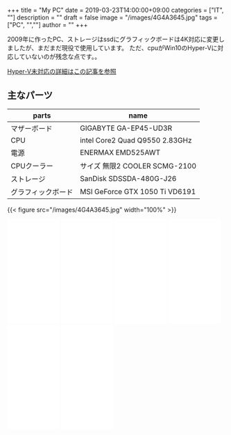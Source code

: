 ﻿+++
title = "My PC"
date = 2019-03-23T14:00:00+09:00
categories = ["IT", ""]
description = ""
draft = false
image = "/images/4G4A3645.jpg"
tags = ["PC", "",""]
author = ""
+++


2009年に作ったPC、ストレージはssdにグラフィックボードは4K対応に変更しましたが、まだまだ現役で使用しています。
ただ、cpuがWin10のHyper-Vに対応していないのが残念な点です。。

[Hyper-V未対応の詳細はこの記事を参照](https://www.yokochi.jp/post/hyper-v/)


## 主なパーツ


parts   | name 
---------------|----------
  マザーボード | GIGABYTE GA-EP45-UD3R 
  CPU | intel Core2 Quad Q9550 2.83GHz 
  電源 | ENERMAX EMD525AWT 
  CPUクーラー | サイズ 無限2 COOLER SCMG-2100 
  ストレージ | SanDisk SDSSDA-480G-J26 
  グラフィックボード | MSI GeForce GTX 1050 Ti VD6191 






{{< figure src="/images/4G4A3645.jpg" width="100%" >}}

<iframe style="width:120px;height:240px;" marginwidth="0" marginheight="0" scrolling="no" frameborder="0" src="//rcm-fe.amazon-adsystem.com/e/cm?lt1=_blank&bc1=000000&IS2=1&bg1=FFFFFF&fc1=000000&lc1=0000FF&t=yokochi-22&o=9&p=8&l=as4&m=amazon&f=ifr&ref=as_ss_li_til&asins=B001PPAG76&linkId=6fcc3eacebcfe61b7400f6fa85f5263f"></iframe>

<iframe style="width:120px;height:240px;" marginwidth="0" marginheight="0" scrolling="no" frameborder="0" src="//rcm-fe.amazon-adsystem.com/e/cm?lt1=_blank&bc1=000000&IS2=1&bg1=FFFFFF&fc1=000000&lc1=0000FF&t=yokochi-22&o=9&p=8&l=as4&m=amazon&f=ifr&ref=as_ss_li_til&asins=B0012WDMNC&linkId=952dd8d01db6cfd3407cf4dfcd09883f"></iframe>

<iframe style="width:120px;height:240px;" marginwidth="0" marginheight="0" scrolling="no" frameborder="0" src="//rcm-fe.amazon-adsystem.com/e/cm?lt1=_blank&bc1=000000&IS2=1&bg1=FFFFFF&fc1=000000&lc1=0000FF&t=yokochi-22&o=9&p=8&l=as4&m=amazon&f=ifr&ref=as_ss_li_til&asins=B0014JJM7S&linkId=b366a41b87b45e496ecf59eded9585aa"></iframe>


<iframe style="width:120px;height:240px;" marginwidth="0" marginheight="0" scrolling="no" frameborder="0" src="//rcm-fe.amazon-adsystem.com/e/cm?lt1=_blank&bc1=000000&IS2=1&bg1=FFFFFF&fc1=000000&lc1=0000FF&t=yokochi-22&o=9&p=8&l=as4&m=amazon&f=ifr&ref=as_ss_li_til&asins=B002SCPH9W&linkId=e832130eb349480c6bfccd3aa609d8c5"></iframe>

<iframe style="width:120px;height:240px;" marginwidth="0" marginheight="0" scrolling="no" frameborder="0" src="//rcm-fe.amazon-adsystem.com/e/cm?lt1=_blank&bc1=000000&IS2=1&bg1=FFFFFF&fc1=000000&lc1=0000FF&t=yokochi-22&o=9&p=8&l=as4&m=amazon&f=ifr&ref=as_ss_li_til&asins=B01FCTIVHM&linkId=e30d02b1b283aeaa8d1211bdf0234740"></iframe>

<iframe style="width:120px;height:240px;" marginwidth="0" marginheight="0" scrolling="no" frameborder="0" src="//rcm-fe.amazon-adsystem.com/e/cm?lt1=_blank&bc1=000000&IS2=1&bg1=FFFFFF&fc1=000000&lc1=0000FF&t=yokochi-22&o=9&p=8&l=as4&m=amazon&f=ifr&ref=as_ss_li_til&asins=B01MG48O50&linkId=40e256dff0af1937d9dee2cc99da1042"></iframe>


